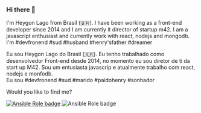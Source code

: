 ### Hi there 👋

I'm Heygon Lago from Brasil (🇧🇷). I have been working as a front-end developer since 2014 and I am currently it director of startup m42. I am a javascript enthusiast and currently work with react, nodejs and mongodb.<br/>
I'm #devfronend #sud #husband #henry'sfather #dreamer

Eu sou Heygon Lago do Brasil (🇧🇷). Eu tenho trabalhado como desenvolvedor Front-end desde 2014, no momento eu sou diretor de ti da start up M42. Sou um entusiasta javascrip e atualmente trabalho com react, nodejs e monfodb.<br/>
Eu sou #devfronend #sud #marido #paidohenry #sonhador

Would you like to find me?

<a href="https://www.linkedin.com/in/heygon-andrade-51b3b623/" rel="nofollow"><img alt="Ansible Role badge" src="https://img.shields.io/badge/-LinkedIn-blue?style=flat-square&amp;logo=Linkedin&amp;logoColor=white&amp;link=https://www.linkedin.com/in/heygon-andrade-51b3b623/"></a><a href="https://www.instagram.com/oheygon/" rel="nofollow"></a>&nbsp;<img alt="Ansible Role badge" src="https://img.shields.io/badge/-Instagram-red?style=flat-square&amp;logo=Instagram&amp;logoColor=white&amp;link=https://www.instagram.com/oheygon/"></a>
